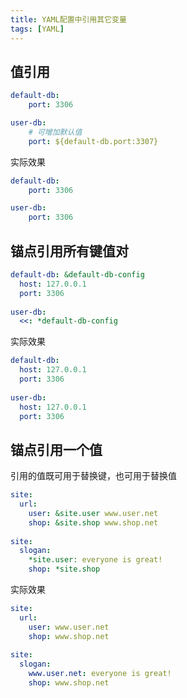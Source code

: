 ```yaml
---
title: YAML配置中引用其它变量
tags: [YAML]
---
```


## 值引用

```yml
default-db:
    port: 3306

user-db:
    # 可增加默认值
    port: ${default-db.port:3307}
```

实际效果

```yml
default-db:
    port: 3306

user-db:
    port: 3306
```

## 锚点引用所有键值对

```yml
default-db: &default-db-config
  host: 127.0.0.1
  port: 3306
 
user-db:
  <<: *default-db-config
```

实际效果

```yml
default-db:
  host: 127.0.0.1
  port: 3306
 
user-db:
  host: 127.0.0.1
  port: 3306
```

## 锚点引用一个值

引用的值既可用于替换键，也可用于替换值

```yml
site:
  url:
    user: &site.user www.user.net
    shop: &site.shop www.shop.net
 
site:
  slogan:
    *site.user: everyone is great!
    shop: *site.shop
```

实际效果

```yml
site:
  url:
    user: www.user.net
    shop: www.shop.net
 
site:
  slogan:
    www.user.net: everyone is great!
    shop: www.shop.net
```